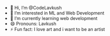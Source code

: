 - 👋 Hi, I’m @CodeLavkush
- 👀 I’m interested in ML and Web Development
- 🌱 I’m currently learning web development
- 😄 Pronouns: Lavkush
- ⚡ Fun fact: I love art and i want to be an artist

<!---
CodeLavkush/CodeLavkush is a ✨ special ✨ repository because its `README.md` (this file) appears on your GitHub profile.
You can click the Preview link to take a look at your changes.
--->
